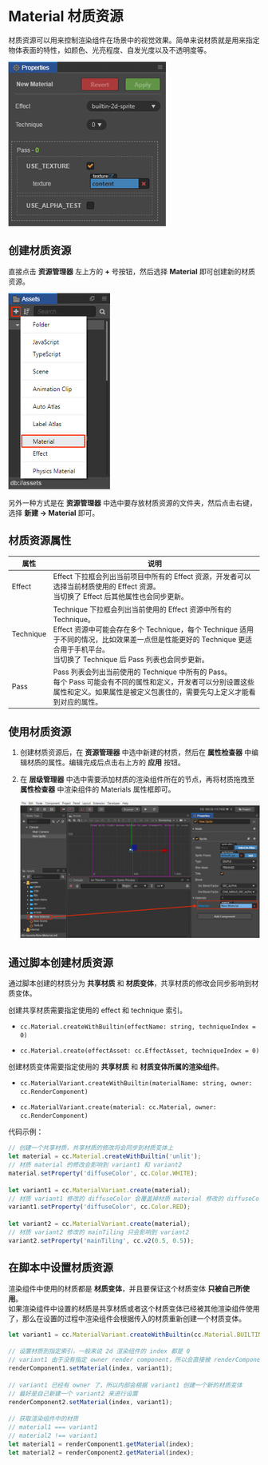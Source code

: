 # Material 材质资源

材质资源可以用来控制渲染组件在场景中的视觉效果。简单来说材质就是用来指定物体表面的特性，如颜色、光亮程度、自发光度以及不透明度等。

![Material](./material/material.png)

## 创建材质资源

直接点击 **资源管理器** 左上方的 **+** 号按钮，然后选择 **Material** 即可创建新的材质资源。

![](./material/create-material.png)

另外一种方式是在 **资源管理器** 中选中要存放材质资源的文件夹，然后点击右键，选择 **新建 -> Material** 即可。

## 材质资源属性

| 属性       | 说明             |
| --------- | ---------------- |
| Effect    | Effect 下拉框会列出当前项目中所有的 Effect 资源，开发者可以选择当前材质使用的 Effect 资源。<br>当切换了 Effect 后其他属性也会同步更新。|
| Technique | Technique 下拉框会列出当前使用的 Effect 资源中所有的 Technique。<br>Effect 资源中可能会存在多个 Technique，每个 Technique 适用于不同的情况，比如效果差一点但是性能更好的 Technique 更适合用于手机平台。<br>当切换了 Technique 后 Pass 列表也会同步更新。 |
| Pass      | Pass 列表会列出当前使用的 Technique 中所有的 Pass。<br>每个 Pass 可能会有不同的属性和定义，开发者可以分别设置这些属性和定义。如果属性是被定义包裹住的，需要先勾上定义才能看到对应的属性。 |

## 使用材质资源

1. 创建材质资源后，在 **资源管理器** 中选中新建的材质，然后在 **属性检查器** 中编辑材质的属性。编辑完成后点击右上方的 **应用** 按钮。
2. 在 **层级管理器** 中选中需要添加材质的渲染组件所在的节点，再将材质拖拽至 **属性检查器** 中渲染组件的 Materials 属性框即可。

    ![](./material/set-material.png)

## 通过脚本创建材质资源

通过脚本创建的材质分为 **共享材质** 和 **材质变体**，共享材质的修改会同步影响到材质变体。

创建共享材质需要指定使用的 effect 和 technique 索引。

- `cc.Material.createWithBuiltin(effectName: string, techniqueIndex = 0)`

- `cc.Material.create(effectAsset: cc.EffectAsset, techniqueIndex = 0)`

创建材质变体需要指定使用的 **共享材质** 和 **材质变体所属的渲染组件**。

- `cc.MaterialVariant.createWithBuiltin(materialName: string, owner: cc.RenderComponent)`
  
- `cc.MaterialVariant.create(material: cc.Material, owner: cc.RenderComponent)`

代码示例：

```js
// 创建一个共享材质，共享材质的修改将会同步到材质变体上
let material = cc.Material.createWithBuiltin('unlit');
// 材质 material 的修改会影响到 variant1 和 variant2
material.setProperty('diffuseColor', cc.Color.WHITE);

let variant1 = cc.MaterialVariant.create(material);
// 材质 variant1 修改的 diffuseColor 会覆盖掉材质 material 修改的 diffuseColor
variant1.setProperty('diffuseColor', cc.Color.RED);

let variant2 = cc.MaterialVariant.create(material);
// 材质 variant2 修改的 mainTiling 只会影响到 variant2
variant2.setProperty('mainTiling', cc.v2(0.5, 0.5));
```

## 在脚本中设置材质资源

渲染组件中使用的材质都是 **材质变体**，并且要保证这个材质变体 **只被自己所使用**。<br>
如果渲染组件中设置的材质是共享材质或者这个材质变体已经被其他渲染组件使用了，那么在设置的过程中渲染组件会根据传入的材质重新创建一个材质变体。

```js
let variant1 = cc.MaterialVariant.createWithBuiltin(cc.Material.BUILTIN_NAME.SPRITE);

// 设置材质到指定索引，一般来说 2d 渲染组件的 index 都是 0
// variant1 由于没有指定 owner render component，所以会直接被 renderComponent1 使用并且设置 owner 为 renderComponent1
renderComponent1.setMaterial(index, variant1);

// variant1 已经有 owner 了，所以内部会根据 variant1 创建一个新的材质变体
// 最好是自己新建一个 variant2 来进行设置
renderComponent2.setMaterial(index, variant1);

// 获取渲染组件中的材质
// material1 === variant1
// material2 !== variant1
let material1 = renderComponent1.getMaterial(index);
let material2 = renderComponent2.getMaterial(index);
```
